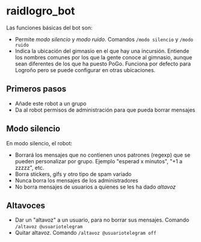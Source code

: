 # raidlogro_bot

Las funciones básicas del bot son:
- Permite *modo silencio* y *modo ruido*. Comandos `/modo silencio` y `/modo ruido`
- Indica la ubicación del gimnasio en el que hay una incursión. Entiende los nombres comunes por los que la gente conoce al gimnasio, aunque sean diferentes de los que ha puesto PoGo. Funciona por defecto para Logroño pero se puede configurar en otras ubicaciones.

## Primeros pasos
- Añade este robot a un grupo
- Da al robot permisos de administración para que pueda borrar mensajes

## Modo silencio 
En modo silencio, el robot:
- Borrará los mensajes que no contienen unos patrones (regexp) que se pueden personalizar por grupo. Ejemplo "esperad x minutos", "+1 a zzzzz", etc.
- Borra stickers, gifs y otro tipo de spam variado
- Nunca borra los mensajes de los administradores
- No borra mensajes de usuarios a quienes se les ha dado *altavoz*

## Altavoces
- Dar un "altavoz" a un usuario, para no borrar sus mensajes. Comando `/altavoz @usuariotelegram`
- Quitar altavoz. Comando `/altavoz @usuariotelegram off`

